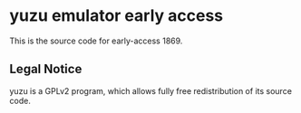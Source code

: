 yuzu emulator early access
=============

This is the source code for early-access 1869.

## Legal Notice

yuzu is a GPLv2 program, which allows fully free redistribution of its source code.